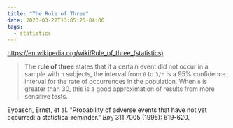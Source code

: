 ```yaml
---
title: "The Rule of Three"
date: 2023-03-22T13:05:25-04:00
tags:
  - statistics
---
```


https://en.wikipedia.org/wiki/Rule_of_three_(statistics)

> The **rule of three** states that if a certain event did not occur in a sample
with `n` subjects, the interval from `0` to `3/n` is a 95% confidence interval
for the rate of occurrences in the population. When `n` is greater than 30, this
is a good approximation of results from more sensitive tests.

Eypasch, Ernst, et al. "Probability of adverse events that have not yet occurred: a statistical reminder." _Bmj_ 311.7005 (1995): 619-620.
